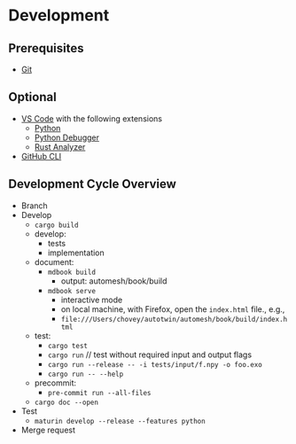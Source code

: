 # Development

## Prerequisites

* [Git](https://git-scm.com/)

## Optional

* [VS Code](https://code.visualstudio.com/) with the following extensions
  * [Python](https://marketplace.visualstudio.com/items?itemName=ms-python.python)
  * [Python Debugger](https://marketplace.visualstudio.com/items?itemName=ms-python.debugpy)
  * [Rust Analyzer](https://marketplace.visualstudio.com/items?itemName=rust-lang.rust-analyzer)
* [GitHub CLI](https://cli.github.com)

## Development Cycle Overview

* Branch
* Develop
  * `cargo build`
  * develop:
    * tests
    * implementation
  * document:
    * `mdbook build`
       * output: automesh/book/build
    * `mdbook serve`
      * interactive mode
      * on local machine, with Firefox, open the `index.html` file., e.g.,
      * `file:///Users/chovey/autotwin/automesh/book/build/index.html`
  * test:
    * `cargo test`
    * `cargo run`  // test without required input and output flags
    * `cargo run --release -- -i tests/input/f.npy -o foo.exo`
    * `cargo run -- --help`
  * precommit:
    * `pre-commit run --all-files`
  * `cargo doc --open`
* Test
  * `maturin develop --release --features python`
* Merge request
